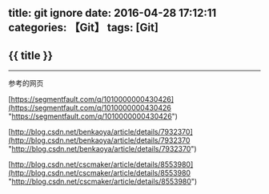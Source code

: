 title: git ignore
date: 2016-04-28 17:12:11
categories: 【Git】
tags: [Git]
---
## {{ title }} ##

---

参考的网页

[https://segmentfault.com/q/1010000000430426](https://segmentfault.com/q/1010000000430426 "https://segmentfault.com/q/1010000000430426")

[http://blog.csdn.net/benkaoya/article/details/7932370](http://blog.csdn.net/benkaoya/article/details/7932370 "http://blog.csdn.net/benkaoya/article/details/7932370")

[http://blog.csdn.net/cscmaker/article/details/8553980](http://blog.csdn.net/cscmaker/article/details/8553980 "http://blog.csdn.net/cscmaker/article/details/8553980")